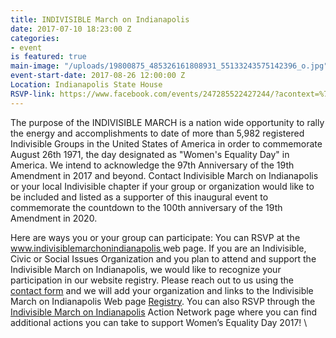 ```yaml
---
title: INDIVISIBLE March on Indianapolis
date: 2017-07-10 18:23:00 Z
categories:
- event
is featured: true
main-image: "/uploads/19800875_485326161808931_55133243575142396_o.jpg"
event-start-date: 2017-08-26 12:00:00 Z
Location: Indianapolis State House
RSVP-link: https://www.facebook.com/events/247285522427244/?acontext=%7B%22action_history%22%3A%22null%22%7D
---
```


The purpose of the INDIVISIBLE MARCH is a nation wide opportunity to rally the energy and accomplishments to date of more than 5,982 registered Indivisible Groups in the United States of America in order to commemorate August 26th 1971, the day designated as "Women's Equality Day" in America. We intend to acknowledge the 97th Anniversary of the 19th Amendment in 2017 and beyond. Contact Indivisible March on Indianapolis or your local Indivisible chapter if your group or organization would like to be included and listed as a supporter of this inaugural event to commemorate the countdown to the 100th anniversary of the 19th Amendment in 2020.

Here are ways you or your group can participate: You can RSVP at the [www.indivisiblemarchonindianapolis ](http://indivisiblemarchonindianapolis.weebly.com/)web page. If you are an Indivisible, Civic or Social Issues Organization and you plan to attend and support the Indivisible March on Indianapolis, we would like to recognize your participation in our website registry. Please reach out to us using the [contact form](http://indivisiblemarchonindianapolis.weebly.com/contact.html) and we will add your organization and links to the Indivisible March on Indianapolis Web page [Registry](https://l.facebook.com/l.php?u=http%3A%2F%2Findivisiblemarchonindianapolis.weebly.com%2Fregistry.html&h=ATMvQpQZy_C0j4rzXK7UT3r3TvOwwxRfjaghJ-rGJceHay7MZohCQofe6kchTkKT9teOsyzay22kd-LGvIgyLApPYGbkoKjY0zzZzbBMvblf1THsO_gUWSCuhZtPyJancP3P4rQs2x8VGu4&s=1). You can also RSVP through the [Indivisible March on Indianapolis](https://actionnetwork.org/groups/indivisible-march-on-indianapolis) Action Network page where you can find additional actions you can take to support Women’s Equality Day 2017! \\
